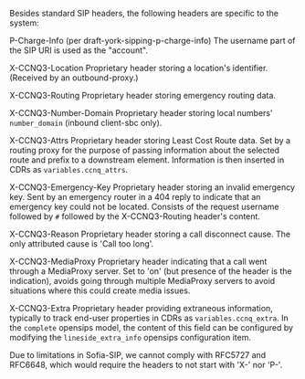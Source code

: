 Besides standard SIP headers, the following headers are specific to the system:

P-Charge-Info (per draft-york-sipping-p-charge-info)
  The username part of the SIP URI is used as the "account".

X-CCNQ3-Location
  Proprietary header storing a location's identifier.
  (Received by an outbound-proxy.)

X-CCNQ3-Routing
  Proprietary header storing emergency routing data.

X-CCNQ3-Number-Domain
  Proprietary header storing local numbers' `number_domain` (inbound client-sbc only).

X-CCNQ3-Attrs
  Proprietary header storing Least Cost Route data.
  Set by a routing proxy for the purpose of passing information about the
  selected route and prefix to a downstream element. Information is then
  inserted in CDRs as `variables.ccnq_attrs`.

X-CCNQ3-Emergency-Key
  Proprietary header storing an invalid emergency key.
  Sent by an emergency router in a 404 reply to indicate that an emergency key
  could not be located. Consists of the request username followed by `#` followed
  by the X-CCNQ3-Routing header's content.

X-CCNQ3-Reason
  Proprietary header storing a call disconnect cause.
  The only attributed cause is 'Call too long'.

X-CCNQ3-MediaProxy
  Proprietary header indicating that a call went through a MediaProxy server.
  Set to 'on' (but presence of the header is the indication), avoids going
  through multiple MediaProxy servers to avoid situations where this could
  create media issues.

X-CCNQ3-Extra
  Proprietary header providing extraneous information, typically to track
  end-user properties in CDRs as `variables.ccnq_extra`.
  In the `complete` opensips model, the content of this field can be configured
  by modifying the `lineside_extra_info` opensips configuration item.

Due to limitations in Sofia-SIP, we cannot comply with RFC5727 and RFC6648, which
would require the headers to not start with 'X-' nor 'P-'.
